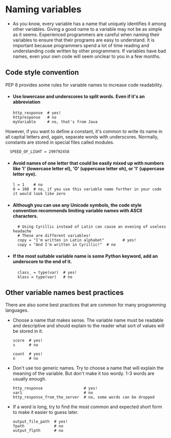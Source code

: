# Naming variables
 - As you know, every variable has a name that uniquely identifies it among other variables. Giving a good name to 
 a variable may not be as simple as it seems. Experienced programmers are careful when naming their variables to ensure that their programs are easy to
 understand. It is important because programmers spend a lot of time reading and understanding code written by other programmers. If variables have bad names, even your own code 
 will seem unclear to you in a few months.
 ## Code style convention
  PEP 8 provides some rules for variable names to increase code readability.
 - #### Use lowercase and underscores to split words. Even if it's an abbreviation
     
     
       http_response  # yes!
       httpresponse   # no
       myVariable     # no, that's from Java
 However, if you want to define a constant, it's common to write its name in all capital letters and, again, separate words with underscores. Normally, constants are stored in special files called modules.
     
     
      SPEED_OF_LIGHT = 299792458
    
 - #### Avoid names of one letter that could be easily mixed up with numbers like 'l' (lowercase letter el), 'O' (uppercase letter oh), or 'I' (uppercase letter eye).
        
       l = 1    # no
       O = 100  # no, if you use this variable name further in your code it would look like zero
     
 - #### Although you can use any Unicode symbols, the code style convention recommends limiting variable names with ASCII characters.
       
         # Using Cyrillic instead of Latin can cause an evening of useless headache
         # These are different variables!
         copy = "I'm written in Latin alphabet"        # yes!
         сору = "And I'm written in Cyrillic!"  # no
 - #### If the most suitable variable name is some Python keyword, add an underscore to the end of it.
          
         class_ = type(var)  # yes!
         klass = type(var)   # no
## Other variable names best practices
 There are also some best practices that are common for many programming languages.

 - Choose a name that makes sense. The variable name must be readable and descriptive and should explain to the reader what sort of values will be stored in it.
        
       score  # yes!
       s      # no

       count  # yes!
       n      # no
 - Don't use too generic names. Try to choose a name that will explain the meaning of the variable. But don't make it too wordy. 1-3 words are usually enough.
        
       http_response                  # yes!
       var1                           # no
       http_response_from_the_server  # no, some words can be dropped
  - If a word is long, try to find the most common and expected short form to make it easier to guess later.
         
        output_file_path  # yes!
        fpath             # no
        output_flpth      # no
